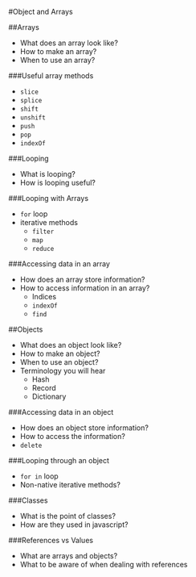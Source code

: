 #Object and Arrays

##Arrays
- What does an array look like?
- How to make an array?
- When to use an array?

###Useful array methods
- `slice`
- `splice`
- `shift`
- `unshift`
- `push`
- `pop`
- `indexOf`

###Looping
- What is looping?
- How is looping useful?

###Looping with Arrays
- `for` loop
- iterative methods
  - `filter`
  - `map`
  - `reduce`

###Accessing data in an array
- How does an array store information?
- How to access information in an array?
  - Indices
  - `indexOf`
  - `find` 


##Objects
- What does an object look like?
- How to make an object?
- When to use an object?
- Terminology you will hear
  - Hash
  - Record
  - Dictionary

###Accessing data in an object
- How does an object store information?
- How to access the information?
- `delete`

###Looping through an object
- `for in` loop
- Non-native iterative methods?

###Classes
- What is the point of classes?
- How are they used in javascript?

###References vs Values
- What are arrays and objects?
- What to be aware of when dealing with references
